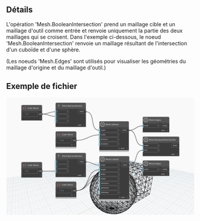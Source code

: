## Détails
L'opération 'Mesh.BooleanIntersection' prend un maillage cible et un maillage d'outil comme entrée et renvoie uniquement la partie des deux maillages qui se croisent. Dans l'exemple ci-dessous, le noeud 'Mesh.BooleanIntersection' renvoie un maillage résultant de l'intersection d'un cuboïde et d'une sphère.

(Les noeuds 'Mesh.Edges' sont utilisés pour visualiser les géométries du maillage d'origine et du maillage d'outil.)

## Exemple de fichier

![Example](./Autodesk.DesignScript.Geometry.Mesh.BooleanIntersection_img.jpg)
